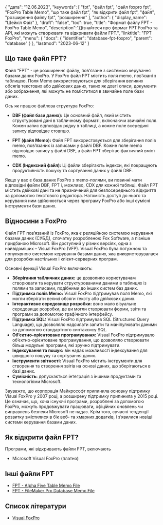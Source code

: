 {
"дата": "12.06.2023",
  "keywords": [
"fpt",
"файл fpt",
"файл foxpro fpt",
"FoxPro Table Memo",
"що таке файл fpt",
"як відкрити файл fpt",
"файл",
"розширення файлу fpt",
"розширення"
],
  "author": {
"display_name": "Шейкіл Фаїз"
},
"draft": "false",
"toc": true,
"title": "Формат файлу FPT - FoxPro Table Memo",
  "description":"Дізнайтеся про формат FPT FoxPro та API, які можуть створювати та відкривати файли FPT.",
"linktitle": "FPT FoxPro",
  "menu": {
    "docs": {
      "identifier": "database-fpt-foxpro",
      "parent": "database"
}
},
"lastmod": "2023-06-12"
}

## Що таке файл FPT?

Файл "FPT" - це розширення файлу, пов'язане з системою керування базами даних FoxPro. У FoxPro файл FPT містить поля memo, пов’язані з таблицею. Поля Memo використовуються для зберігання великих обсягів текстових або двійкових даних, таких як довгі описи, документи або зображення, які можуть не поміститися в звичайне поле бази даних.

Ось як працює файлова структура FoxPro:

- **DBF (файл бази даних):** Це основний файл, який містить структуровані дані в табличному форматі, включаючи звичайні поля. Кожен запис відповідає рядку в таблиці, а кожне поле всередині запису відповідає стовпцю.

- **FPT (файл Memo):** Файл FPT використовується для зберігання полів memo, пов’язаних із записами у файлі DBF. Кожне поле memo відповідає запису у файлі DBF, а файл FPT зберігає фактичний вміст memo.

- **CDX (Індексний файл):** Ці файли зберігають індекси, які покращують продуктивність пошуку та сортування даних у файлі DBF.

Якщо у вас є база даних FoxPro з memo-полями, ви повинні мати відповідні файли DBF, FPT і, можливо, CDX для кожної таблиці. Файл FPT містить двійкові дані та не призначений для безпосереднього відкриття за допомогою текстового редактора. Натомість доступ до нього та керування ним здійснюється через програму FoxPro або інші сумісні інструменти бази даних.

## Відносини з FoxPro

Файл FPT пов’язаний із FoxPro, яка є реляційною системою керування базами даних (СУБД), спочатку розробленою Fox Software, а пізніше придбаною Microsoft. Він доступний у різних версіях, одна з найвідоміших – Visual FoxPro (VFP). Visual FoxPro була потужною та популярною системою керування базами даних, яка використовувалася для розробки настільних і клієнт-серверних програм.

Основні функції Visual FoxPro включають:

- **Зберігання табличних даних:** це дозволило користувачам створювати та керувати структурованими даними в таблицях із полями та записами, подібними до інших систем баз даних.
- **Підтримка полів Memo:** Visual FoxPro підтримував поля Memo, які могли зберігати великі обсяги тексту або двійкових даних.
- **Інтерактивне середовище розробки:** воно мало візуальне середовище розробки, де ви могли створювати форми, звіти та програми за допомогою графічного інтерфейсу.
- **Підтримка SQL:** Visual FoxPro підтримував SQL (Structured Query Language), що дозволяло надсилати запити та маніпулювати даними за допомогою стандартного синтаксису SQL.
- **Об’єктно-орієнтоване програмування:** Visual FoxPro підтримувало об’єктно-орієнтоване програмування, що дозволяло створювати більш модульні програми, які зручно підтримувати.
- **Індексування та пошук:** він надає можливості індексування для швидшого пошуку та сортування даних.
- **Інструменти звітності:** Visual FoxPro містить інструменти для створення та створення звітів на основі даних, що зберігаються в базі даних.
- **Сумісність:** допускається інтеграція з іншими продуктами та технологіями Microsoft.

Зауважте, що корпорація Майкрософт припинила основну підтримку Visual FoxPro у 2007 році, а розширену підтримку припинила у 2015 році. Це означає, що, хоча існуючі програми, розроблені за допомогою FoxPro, можуть продовжувати працювати, офіційних оновлень чи виправлень безпеки Microsoft не надає. Крім того, сучасні тенденції розвитку змістилися в бік веб- та хмарних додатків, і з’явилися новіші системи керування базами даних.

## Як відкрити файл FPT?

Програми, які відкривають файли FPT, включають

- Microsoft Visual FoxPro (платно)

## Інші файли FPT

- [FPT - Alpha Five Table Memo File](/uk/database/fpt-alphafive/)
- [FPT - FileMaker Pro Database Memo File](/uk/database/fpt/)

## Список літератури
* [Visual FoxPro](https://en.wikipedia.org/wiki/Visual_FoxPro)


